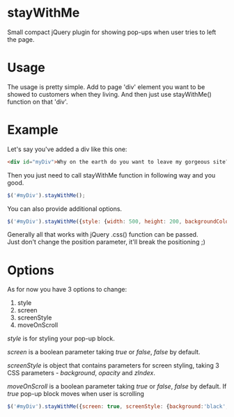stayWithMe
==========

Small compact jQuery plugin for showing pop-ups when user tries to left the page.

Usage
=====

The usage is pretty simple. Add to page 'div' element you want to be showed to customers when they living.
And then just use stayWithMe() function on that 'div'.

Example
=======

Let's say you've added a div like this one:
```HTML
<div id="myDiv">Why on the earth do you want to leave my gorgeous site???</div>
```

Then you just need to call stayWithMe function in following way and you good.
```JavaScript
$('#myDiv').stayWithMe();
```

You can also provide additional options.
```JavaScript
$('#myDiv').stayWithMe({style: {width: 500, height: 200, backgroundColor: 'black'} });
```

Generally all that works with jQuery .css() function can be passed.<br />
Just don't change the position parameter, it'll break the positioning ;)

Options
=======

As for now you have 3 options to change:
<ol>
<li>style</li>
<li>screen</li>
<li>screenStyle</li>
<li>moveOnScroll</li>
</ol>

<p><i>style</i> is for styling your pop-up block.</p>
<p><i>screen</i> is a boolean parameter taking <i>true</i> or <i>false</i>, <i>false</i> by default.</p>
<p><i>screenStyle</i> is object that contains parameters for screen styling, 
taking 3 CSS parameters - <i>background</i>, <i>opacity</i> and <i>zIndex</i>.</p>
<p><i>moveOnScroll</i> is a boolean parameter taking <i>true</i> or <i>false</i>, <i>false</i> by default.
If <i>true</i> pop-up block moves when user is scrolling</p>

```JavaScript
$('#myDiv').stayWithMe({screen: true, screenStyle: {background:'black', opacity: 0.5}, moveOnScroll: true});
```
